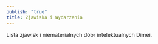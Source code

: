 ```yaml
---
publish: "true"
title: Zjawiska i Wydarzenia
---
```

Lista zjawisk i niematerialnych dóbr intelektualnych Dimei.